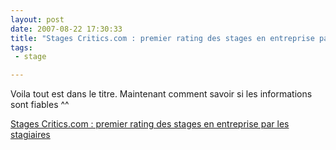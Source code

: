 ```yaml
---
layout: post
date: 2007-08-22 17:30:33
title: "Stages Critics.com : premier rating des stages en entreprise par les stagiaires"
tags:
 - stage

---
```


Voila tout est dans le titre. Maintenant comment savoir si les informations sont fiables ^^

[Stages Critics.com : premier rating des stages en entreprise par les stagiaires](http://stagescritics.com/)
